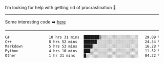 I’m looking for help with getting rid of procrastination 🤔

-----

Some interesting code :arrow_right: [here](https://github.com/zhen8838/playground)

-----

<!--START_SECTION:waka-->

```txt
C#                  10 hrs 31 mins  ███████▒░░░░░░░░░░░░░░░░░   29.09 %
C++                 8 hrs 52 mins   ██████░░░░░░░░░░░░░░░░░░░   24.54 %
Markdown            5 hrs 53 mins   ████░░░░░░░░░░░░░░░░░░░░░   16.28 %
Python              4 hrs 10 mins   ███░░░░░░░░░░░░░░░░░░░░░░   11.52 %
Other               1 hr 31 mins    █░░░░░░░░░░░░░░░░░░░░░░░░   04.22 %
```

<!--END_SECTION:waka-->

<!--
**zhen8838/zhen8838** is a ✨ _special_ ✨ repository because its `README.md` (this file) appears on your GitHub profile.

Here are some ideas to get you started:

- 🔭 I’m currently working on ...
- 🌱 I’m currently learning ...
- 👯 I’m looking to collaborate on ...
 ...
- 💬 Ask me about ...
- 📫 How to reach me: ...
- 😄 Pronouns: ...
- ⚡ Fun fact: ...
-->

